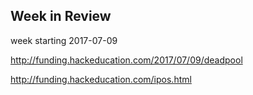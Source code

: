 ## Week in Review

week starting 2017-07-09

http://funding.hackeducation.com/2017/07/09/deadpool

http://funding.hackeducation.com/ipos.html
